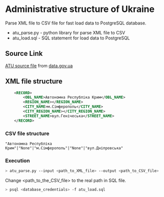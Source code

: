 # Administrative structure of Ukraine

Parse XML file to CSV file for fast load data to PostgreSQL database.

- atu_parse.py - python library for parse XML file to CSV
- atu_load.sql - SQL statement for load data to PostgreSQL

## Source Link

[ATU source file](https://data.gov.ua/dataset/a2d6c060-e7e6-4471-ac67-42cfa1742a19) from [data.gov.ua](https://data.gov.ua)

## XML file structure

```xml
    <RECORD>
        <OBL_NAME>Автономна Республіка Крим</OBL_NAME>
        <REGION_NAME></REGION_NAME>
        <CITY_NAME>м.Сімферополь</CITY_NAME>
        <CITY_REGION_NAME></CITY_REGION_NAME>
        <STREET_NAME>вул.Генічеська</STREET_NAME>
    </RECORD>
```

### CSV file structure

```
"Автономна Республіка Крим"|"None"|"м.Сімферополь"|"None"|"вул.Дніпровська"
```

### Execution

```bash
> atu_parse.py --input <path_to_XML_file> --output <path_to_CSV_file>
```

Change <path_to_the_CSV_file> to the real path in SQL file.

```bash
> psql <database_credentials> -f atu_load.sql
```
